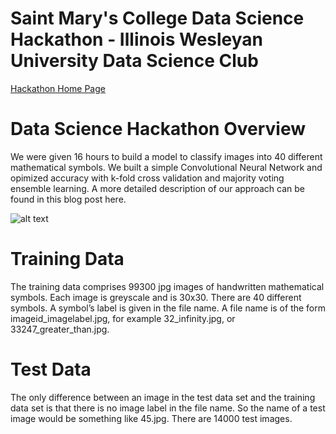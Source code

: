 # Saint Mary's College Data Science Hackathon - Illinois Wesleyan University Data Science Club

[Hackathon Home Page](https://www.saintmarys.edu/math/data-science-hackathon)

# Data Science Hackathon Overview
We were given 16 hours to build a model to classify images into 40 different mathematical symbols. We built a simple Convolutional Neural Network and opimized accuracy with k-fold cross validation and majority voting ensemble learning. A more detailed description of our approach can be found in this blog post here. 

![alt text](https://github.com/tedyap/SaintMarysCollege-Hackathon/blob/master/symbol.gif "symbol")

# Training Data
The training data comprises 99300 jpg images of handwritten mathematical symbols. Each image is greyscale and is
30x30. There are 40 different symbols. A symbol’s label is given in the file name. A file name is of the form
imageid_imagelabel.jpg, for example
32_infinity.jpg, or 33247_greater_than.jpg.

# Test Data
The only difference between an image in the test data set and the training data set is that there is no image label in the file name. So the name of a test image would be something like 45.jpg. There are 14000 test images.

